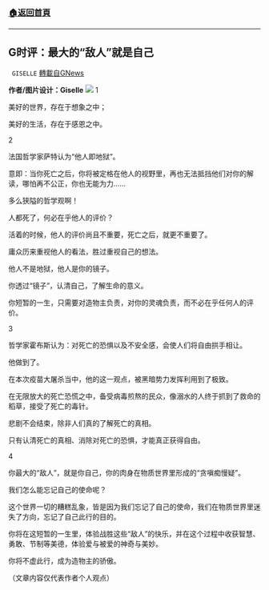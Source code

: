 ###  [:house:返回首頁](https://github.com/ourhimalayas/txt)
---


## G时评：最大的“敌人”就是自己
` GISELLE` [轉載自GNews](https://gnews.org/zh-hans/1614191/)

**作者/图片设计：Giselle**
![](https://assets.gnews.org/wp-content/uploads/2021/10/303.png)
1

美好的世界，存在于想象之中；

美好的生活，存在于感恩之中。

2

法国哲学家萨特认为“他人即地狱”。

意即：当你死亡之后，你将被定格在他人的视野里，再也无法抵挡他们对你的解读，哪怕再不公正，你也无能为力……

多么狭隘的哲学观啊！

人都死了，何必在乎他人的评价？

活着的时候，他人的评价尚且不重要，死亡之后，就更不重要了。

庸众历来重视他人的看法，胜过重视自己的想法。

他人不是地狱，他人是你的镜子。

你透过“镜子”，认清自己，了解生命的意义。

你短暂的一生，只需要对造物主负责，对你的灵魂负责，而不必在乎任何人的评价。

3

哲学家霍布斯认为：对死亡的恐惧以及不安全感，会使人们将自由拱手相让。

他做到了。

在本次疫苗大屠杀当中，他的这一观点，被黑暗势力发挥利用到了极致。

在无限放大的死亡恐慌之中，备受病毒煎熬的民众，像溺水的人终于抓到了救命的稻草，接受了死亡的毒针。

悲剧不会结束，除非人们真的了解死亡的真相。

只有认清死亡的真相、消除对死亡的恐惧，才能真正获得自由。

4

你最大的“敌人”，就是你自己，你的肉身在物质世界里形成的“贪嗔痴慢疑”。

我们怎么能忘记自己的使命呢？

这个世界一切的糟糕乱象，皆是因为我们忘记了自己的使命，我们在物质世界里迷失了方向，忘记了自己此行的目的。

你将在这短暂的一生里，体验战胜这些“敌人”的快乐，并在这个过程中收获智慧、勇敢、节制等美德，体验爱与被爱的神奇与美妙。

你将不虚此行，成为造物主的骄傲。

（文章内容仅代表作者个人观点）
